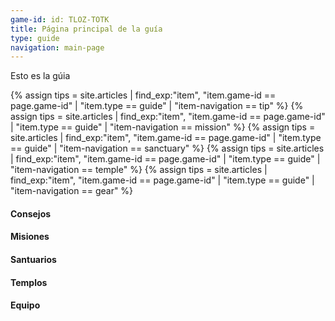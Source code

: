 ```yaml
---
game-id: id: TLOZ-TOTK
title: Página principal de la guía
type: guide
navigation: main-page
---
```

Esto es la gúia

{% assign tips = site.articles | find_exp:"item", "item.game-id == page.game-id" | "item.type == guide" | "item-navigation == tip" %}
{% assign tips = site.articles | find_exp:"item", "item.game-id == page.game-id" | "item.type == guide" | "item-navigation == mission" %}
{% assign tips = site.articles | find_exp:"item", "item.game-id == page.game-id" | "item.type == guide" | "item-navigation == sanctuary" %}
{% assign tips = site.articles | find_exp:"item", "item.game-id == page.game-id" | "item.type == guide" | "item-navigation == temple" %}
{% assign tips = site.articles | find_exp:"item", "item.game-id == page.game-id" | "item.type == guide" | "item-navigation == gear" %}

<h4>Consejos</h4>
<h4>Misiones</h4>
<h4>Santuarios</h4>
<h4>Templos</h4>
<h4>Equipo</h4>
